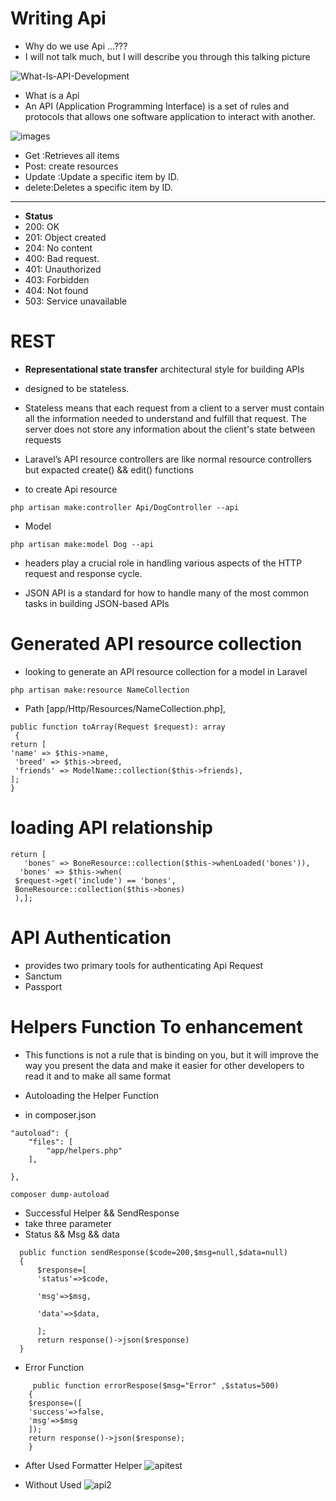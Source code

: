 # Writing Api 
* Why do we use Api ...???
* I will not talk much, but I will describe you through this talking picture

  
![What-Is-API-Development](https://github.com/ebrahimabdallah/Laravel-Up-Running/assets/119238955/c3f1dcb0-fca1-4674-b2da-a313bc9cffa2)

* What is a Api
* An API (Application Programming Interface) is a set of rules and protocols that allows one software application to interact with another. 

 ![images](https://github.com/ebrahimabdallah/Laravel-Up-Running/assets/119238955/60c21d2a-fed8-42ea-bd6f-b7c249d0b120)

* Get :Retrieves all items
* Post: create resources
* Update :Update a specific item by ID.
* delete:Deletes a specific item by ID.

-----------------------
* **Status**
* 200: OK
* 201: Object created
* 204: No content
* 400: Bad request.
* 401: Unauthorized
* 403: Forbidden
* 404: Not found
* 503: Service unavailable

# REST
* **Representational state transfer** architectural style for building APIs

* designed to be stateless. 
* Stateless means that each request from a client to a server must contain all the information needed to understand and fulfill that request. The server does not store any information about the client's state between requests

* Laravel’s API resource controllers are like normal resource controllers but expacted 
create() && edit() functions

* to create Api resource
```
php artisan make:controller Api/DogController --api
```
* Model
```
php artisan make:model Dog --api
```

* headers play a crucial role in handling various aspects of the HTTP request and response cycle.

* JSON API is a standard for how to handle many of the most common tasks in building JSON-based APIs
# Generated API resource collection
* looking to generate an API resource collection for a model in Laravel
```
php artisan make:resource NameCollection
```
* Path [app/Http/Resources/NameCollection.php],
```
public function toArray(Request $request): array
 {
return [
'name' => $this->name,
 'breed' => $this->breed,
 'friends' => ModelName::collection($this->friends),
];
}
```

#  loading API relationship
```
return [
   'bones' => BoneResource::collection($this->whenLoaded('bones')),
  'bones' => $this->when(
 $request->get('include') == 'bones',
 BoneResource::collection($this->bones)
 ),];
```
# API Authentication

* provides two primary tools for authenticating Api Request
* Sanctum
* Passport
  

 
# Helpers Function To enhancement
* This functions is not a rule that is binding on you, but it will improve the way you present the data and make it easier for other developers to read it and to make all same format

* Autoloading the Helper Function
* in composer.json
```
"autoload": {
    "files": [
        "app/helpers.php"
    ],
    
},
```
```
composer dump-autoload
```

* Successful Helper && SendResponse
* take three parameter
* Status && Msg && data
```
  public function sendResponse($code=200,$msg=null,$data=null)
  {
      $response=[
      'status'=>$code,
      
      'msg'=>$msg,
      
      'data'=>$data,
      
      ];
      return response()->json($response)
  }
```
* Error Function
```
     public function errorRespose($msg="Error" ,$status=500)
    {
    $response=([
    'success'=>false,
    'msg'=>$msg
    ]);
    return response()->json($response); 
    }
```

 * After Used Formatter Helper
![apitest](https://github.com/ebrahimabdallah/Laravel-Up-Running/assets/119238955/2ca92188-f73f-49dd-bba4-f2b30c6f0d10)

* Without Used
   ![api2](https://github.com/ebrahimabdallah/Laravel-Up-Running/assets/119238955/f854655f-7407-405c-9470-e86735d1fd88)

   
